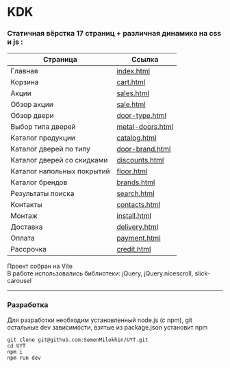 # KDK

### Статичная **вёрстка** 17 страниц + различная динамика на css и js :

| Страница | Ссылка |
| --- | --- |
| Главная | [index.html](https://semenmilokhin.github.io/UYT/index.html) |
| Корзина | [cart.html](https://semenmilokhin.github.io/UYT/cart.html) |
| Акции | [sales.html](https://semenmilokhin.github.io/UYT/sales.html) |
| Обзор акции | [sale.html](https://semenmilokhin.github.io/UYT/sale.html) |
| Обзор двери | [door-type.html](https://semenmilokhin.github.io/UYT/door-type.html) |
| Выбор типа дверей | [metal-doors.html](https://semenmilokhin.github.io/UYT/metal-doors.html) |
| Каталог продукции | [catalog.html](https://semenmilokhin.github.io/UYT/catalog.html) |
| Каталог дверей по типу | [door-brand.html](https://semenmilokhin.github.io/UYT/door-brand.html) |
| Каталог дверей со скидками | [discounts.html](https://semenmilokhin.github.io/UYT/discounts.html) |
| Каталог напольных покрытий | [floor.html](https://semenmilokhin.github.io/UYT/floor.html) |
| Каталог брендов | [brands.html](https://semenmilokhin.github.io/UYT/brands.html) |
| Результаты поиска | [search.html](https://semenmilokhin.github.io/UYT/search.html) |
| Контакты | [contacts.html](https://semenmilokhin.github.io/UYT/contacts.html) |
| Монтаж | [install.html](https://semenmilokhin.github.io/UYT/install.html) |
| Доставка | [delivery.html](https://semenmilokhin.github.io/UYT/delivery.html) |
| Оплата | [payment.html](https://semenmilokhin.github.io/UYT/payment.html) |
| Рассрочка | [credit.html](https://semenmilokhin.github.io/UYT/credit.html) |

Проект собран на Vite  
В работе использовались библиотеки: jQuery, jQuery.nicescroll, slick-carousel  

---

### Разработка
Для разработки необходим установленный node.js (c npm), git  
остальные dev зависимости, взятые из package.json установит npm  

```
git clone git@github.com:SemenMilokhin/UYT.git
cd UYT
npm i
npm run dev
```